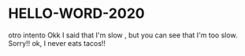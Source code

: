 # HELLO-WORD-2020
otro intento 
Okk I said  that I'm slow , but you can see that I'm too slow. Sorry!! 
ok, I never eats tacos!!
